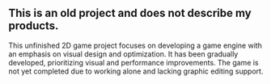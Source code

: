 This is an old project and does not describe my products.
---
This unfinished 2D game project focuses on developing a game engine with an emphasis on visual design and optimization. It has been gradually developed, prioritizing visual and performance improvements. The game is not yet completed due to working alone and lacking graphic editing support.
